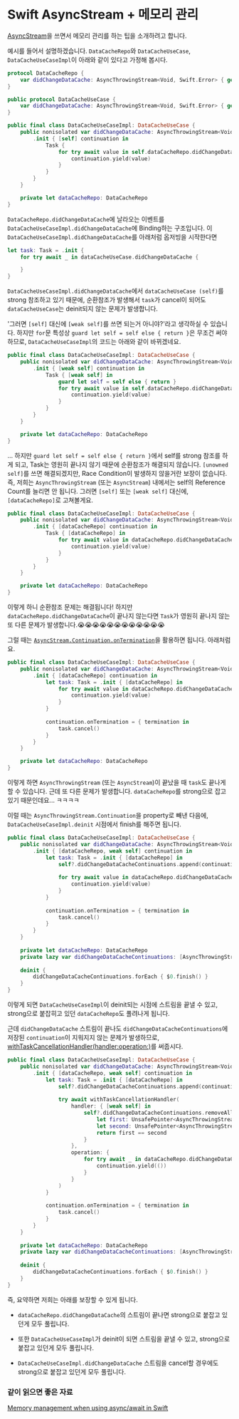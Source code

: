 # Swift AsyncStream + 메모리 관리

[AsyncStream](https://developer.apple.com/documentation/swift/asyncstream)을 쓰면서 메모리 관리를 하는 팁을 소개하려고 합니다.

예시를 들어서 설명하겠습니다. `DataCacheRepo`와 `DataCacheUseCase`, `DataCacheUseCaseImpl`이 아래와 같이 있다고 가정해 봅시다.

```swift
protocol DataCacheRepo {
    var didChangeDataCache: AsyncThrowingStream<Void, Swift.Error> { get }
}
```

```swift
public protocol DataCacheUseCase {
    var didChangeDataCache: AsyncThrowingStream<Void, Swift.Error> { get }
}

public final class DataCacheUseCaseImpl: DataCacheUseCase {
    public nonisolated var didChangeDataCache: AsyncThrowingStream<Void, Error> {
        .init { [self] continuation in
            Task {
                for try await value in self.dataCacheRepo.didChangeDataCache {
                    continuation.yield(value)
                }
            }
        }
    }

    private let dataCacheRepo: DataCacheRepo
}
```

`DataCacheRepo.didChangeDataCache`에 날라오는 이벤트를 `DataCacheUseCaseImpl.didChangeDataCache`에 Binding하는 구조입니다. 이 `DataCacheUseCaseImpl.didChangeDataCache`를 아래처럼 옵저빙을 시작한다면

```swift
let task: Task = .init {
    for try await _ in dataCacheUseCase.didChangeDataCache {

    }
}
```

`DataCacheUseCaseImpl.didChangeDataCache`에서 `dataCacheUseCase (self)`를 strong 참조하고 있기 때문에, 순환참조가 발생해서 `task`가 cancel이 되어도 `dataCacheUseCase`는 deinit되지 않는 문제가 발생합니다.

'그러면 `[self]` 대신에 `[weak self]`를 쓰면 되는거 아니야?'라고 생각하실 수 있습니다. 하지만 `for`문 특성상 `guard let self = self else { return }`은 무조건 써야 하므로, `DataCacheUseCaseImpl`의 코드는 아래와 같이 바뀌겠네요.

```swift
public final class DataCacheUseCaseImpl: DataCacheUseCase {
    public nonisolated var didChangeDataCache: AsyncThrowingStream<Void, Error> {
        .init { [weak self] continuation in
            Task { [weak self] in
                guard let self = self else { return }
                for try await value in self.dataCacheRepo.didChangeDataCache {
                    continuation.yield(value)
                }
            }
        }
    }

    private let dataCacheRepo: DataCacheRepo
}
``` 

... 하지만 `guard let self = self else { return }`에서 self를 strong 참조를 하게 되고, Task는 영원히 끝나지 않기 때문에 순환참조가 해결되지 않습니다. `[unowned self]`를 쓰면 해결되겠지만, Race Condition이 발생하지 않을거란 보장이 없습니다. 즉, 저희는 `AsyncThrowingStream` (또는 `AsyncStream`) 내에서는 self의 Reference Count를 늘리면 안 됩니다. 그러면 `[self]` 또는 `[weak self]` 대신에, `[dataCacheRepo]`로 고쳐볼게요.

```swift
public final class DataCacheUseCaseImpl: DataCacheUseCase {
    public nonisolated var didChangeDataCache: AsyncThrowingStream<Void, Error> {
        .init { [dataCacheRepo] continuation in
            Task { [dataCacheRepo] in
                for try await value in dataCacheRepo.didChangeDataCache {
                    continuation.yield(value)
                }
            }
        }
    }

    private let dataCacheRepo: DataCacheRepo
}
``` 

이렇게 하니 순환참조 문제는 해결됩니다! 하지만 `dataCacheRepo.didChangeDataCache`이 끝나지 않는다면 `Task`가 영원히 끝나지 않는 또 다른 문제가 발생합니다.😭😭😭😭😭😭😭😭😭😭😭😭

그럴 때는 [`AsyncStream.Continuation.onTermination`](https://developer.apple.com/documentation/swift/asyncstream/continuation/3856653-ontermination)을 활용하면 됩니다. 아래처럼요.

```swift
public final class DataCacheUseCaseImpl: DataCacheUseCase {
    public nonisolated var didChangeDataCache: AsyncThrowingStream<Void, Error> {
        .init { [dataCacheRepo] continuation in
            let task: Task = .init { [dataCacheRepo] in
                for try await value in dataCacheRepo.didChangeDataCache {
                    continuation.yield(value)
                }
            }
            
            continuation.onTermination = { termination in
                task.cancel()
            }
        }
    }

    private let dataCacheRepo: DataCacheRepo
}
```

이렇게 하면 `AsyncThrowingStream` (또는 `AsyncStream`)이 끝났을 때 `task`도 끝나게 할 수 있습니다. 근데 또 다른 문제가 발생합니다. `dataCacheRepo`를 strong으로 잡고 있기 때문인데요... ㅋㅋㅋㅋ

이럴 때는 `AsyncThrowingStream.Continuation`을 property로 빼낸 다음에, `DataCacheUseCaseImpl.deinit` 시점에서 finish를 해주면 됩니다.

```swift
public final class DataCacheUseCaseImpl: DataCacheUseCase {
    public nonisolated var didChangeDataCache: AsyncThrowingStream<Void, Error> {
        .init { [dataCacheRepo, weak self] continuation in
            let task: Task = .init { [dataCacheRepo] in
                self?.didChangeDataCacheContinuations.append(continuation)
                
                for try await value in dataCacheRepo.didChangeDataCache {
                    continuation.yield(value)
                }
            }
            
            continuation.onTermination = { termination in
                task.cancel()
            }
        }
    }
    
    private let dataCacheRepo: DataCacheRepo
    private lazy var didChangeDataCacheContinuations: [AsyncThrowingStream<Void, Error>.Continuation] = []
    
    deinit {
        didChangeDataCacheContinuations.forEach { $0.finish() }
    }
}
```

이렇게 되면 `DataCacheUseCaseImpl`이 deinit되는 시점에 스트림을 끝낼 수 있고, strong으로 붙잡히고 있던 `dataCacheRepo`도 풀려나게 됩니다.

근데 `didChangeDataCache` 스트림이 끝나도 `didChangeDataCacheContinuations`에 저장된 `continuation`이 지워지지 않는 문제가 발생하므로, [withTaskCancellationHandler(handler:operation:)](https://developer.apple.com/documentation/swift/3814990-withtaskcancellationhandler)를 써줍시다.

```swift
public final class DataCacheUseCaseImpl: DataCacheUseCase {
    public nonisolated var didChangeDataCache: AsyncThrowingStream<Void, Error> {
        .init { [dataCacheRepo, weak self] continuation in
            let task: Task = .init { [dataCacheRepo] in
                self?.didChangeDataCacheContinuations.append(continuation)
                
                try await withTaskCancellationHandler(
                    handler: { [weak self] in
                        self?.didChangeDataCacheContinuations.removeAll { i in
                            let first: UnsafePointer<AsyncThrowingStream<Void, Error>.Continuation> = withUnsafePointer(to: i, { UnsafePointer($0) })
                            let second: UnsafePointer<AsyncThrowingStream<Void, Error>.Continuation> = withUnsafePointer(to: continuation, { UnsafePointer($0) })
                            return first == second
                        }
                    },
                    operation: {
                        for try await _ in dataCacheRepo.didChangeDataCache {
                            continuation.yield(())
                        }
                    }
                )
            }
            
            continuation.onTermination = { termination in
                task.cancel()
            }
        }
    }
    
    private let dataCacheRepo: DataCacheRepo
    private lazy var didChangeDataCacheContinuations: [AsyncThrowingStream<Void, Error>.Continuation] = []
    
    deinit {
        didChangeDataCacheContinuations.forEach { $0.finish() }
    }
}
```

즉, 요약하면 저희는 아래를 보장할 수 있게 됩니다.

- `dataCacheRepo.didChangeDataCache`의 스트림이 끝나면 strong으로 붙잡고 있던게 모두 풀립니다.

- 또한 `DataCacheUseCaseImpl`가 deinit이 되면 스트림을 끝낼 수 있고, strong으로 붙잡고 있던게 모두 풀립니다.

- `DataCacheUseCaseImpl.didChangeDataCache` 스트림을 cancel할 경우에도 strong으로 붙잡고 있던게 모두 풀립니다.

### 같이 읽으면 좋은 자료

[Memory management when using async/await in Swift](https://www.swiftbysundell.com/articles/memory-management-when-using-async-await/)
